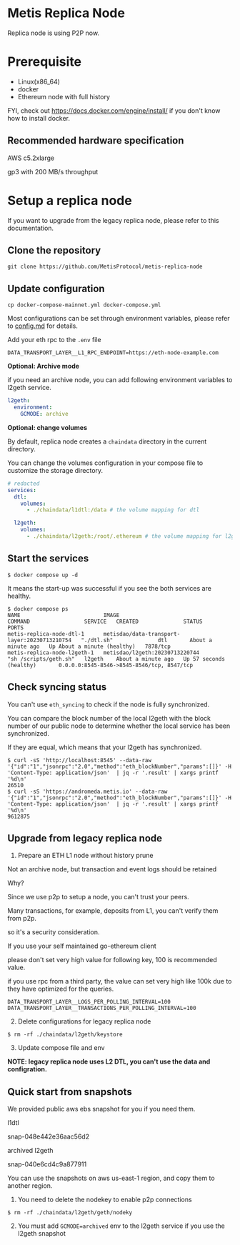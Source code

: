 # Metis Replica Node

Replica node is using P2P now.

# Prerequisite

- Linux(x86_64)
- docker
- Ethereum node with full history

FYI, check out https://docs.docker.com/engine/install/ if you don't know how to install docker.

## Recommended hardware specification

AWS c5.2xlarge

gp3 with 200 MB/s throughput

# Setup a replica node

If you want to upgrade from the legacy replica node, please refer to this documentation.

## Clone the repository

```
git clone https://github.com/MetisProtocol/metis-replica-node
```

## Update configuration

```
cp docker-compose-mainnet.yml docker-compose.yml
```

Most configurations can be set through environment variables, please refer to [config.md](./config.md) for details.

Add your eth rpc to the `.env` file

```
DATA_TRANSPORT_LAYER__L1_RPC_ENDPOINT=https://eth-node-example.com
```

**Optional: Archive mode**

if you need an archive node, you can add following environment variables to l2geth service.

```yaml
l2geth:
  environment:
    GCMODE: archive
```

**Optional: change volumes**

By default, replica node creates a `chaindata` directory in the current directory.

You can change the volumes configuration in your compose file to customize the storage directory.

```yaml
# redacted
services:
  dtl:
    volumes:
      - ./chaindata/l1dtl:/data # the volume mapping for dtl

  l2geth:
    volumes:
      - ./chaindata/l2geth:/root/.ethereum # the volume mapping for l2geth
```

## Start the services

```console
$ docker compose up -d
```

It means the start-up was successful if you see the both services are healthy.

```console
$ docker compose ps
NAME                          IMAGE                                          COMMAND                 SERVICE   CREATED              STATUS                        PORTS
metis-replica-node-dtl-1      metisdao/data-transport-layer:20230713210754   "./dtl.sh"              dtl       About a minute ago   Up About a minute (healthy)   7878/tcp
metis-replica-node-l2geth-1   metisdao/l2geth:20230713220744                 "sh /scripts/geth.sh"   l2geth    About a minute ago   Up 57 seconds (healthy)       0.0.0.0:8545-8546->8545-8546/tcp, 8547/tcp
```

## Check syncing status

You can't use `eth_syncing` to check if the node is fully synchronized.

You can compare the block number of the local l2geth with the block number of our public node to determine whether the local service has been synchronized.

If they are equal, which means that your l2geth has synchronized.

```console
$ curl -sS 'http://localhost:8545' --data-raw '{"id":"1","jsonrpc":"2.0","method":"eth_blockNumber","params":[]}' -H 'Content-Type: application/json'  | jq -r '.result' | xargs printf '%d\n'
26510
$ curl -sS 'https://andromeda.metis.io' --data-raw '{"id":"1","jsonrpc":"2.0","method":"eth_blockNumber","params":[]}' -H 'Content-Type: application/json'  | jq -r '.result' | xargs printf '%d\n'
9612875
```

## Upgrade from legacy replica node

1. Prepare an ETH L1 node without history prune

Not an archive node, but transaction and event logs should be retained

Why?

Since we use p2p to setup a node, you can't trust your peers.

Many transactions, for example, deposits from L1, you can't verify them from p2p.

so it's a security consideration.

If you use your self maintained go-ethereum client

please don't set very high value for following key, 100 is recommended value.

if you use rpc from a third party, the value can set very high like 100k due to they have optimized for the queries.

```
DATA_TRANSPORT_LAYER__LOGS_PER_POLLING_INTERVAL=100
DATA_TRANSPORT_LAYER__TRANSACTIONS_PER_POLLING_INTERVAL=100
```

2. Delete configurations for legacy replica node

```
$ rm -rf ./chaindata/l2geth/keystore
```

3. Update compose file and env

**NOTE: legacy replica node uses L2 DTL, you can't use the data and configration.**

## Quick start from snapshots

We provided public aws ebs snapshot for you if you need them.

l1dtl

snap-048e442e36aac56d2

archived l2geth

snap-040e6cd4c9a877911

You can use the snapshots on aws us-east-1 region, and copy them to another region.

1. You need to delete the nodekey to enable p2p connections

```
$ rm -rf ./chaindata/l2geth/geth/nodeky
```

2. You must add `GCMODE=archived` env to the l2geth service if you use the l2geth snapshot

